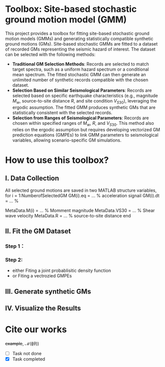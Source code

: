 # Toolbox: Site-based stochastic ground motion model (GMM) 
This project provides a toolbox for fitting site-based stochastic ground motion models (GMMs) and generating statistically compatible synthetic ground motions (GMs). Site-based stochastic GMMs are fitted to a dataset of recorded GMs representing the seismic hazard of interest. The dataset can be selected with the following methods:
* **Traditional GM Selection Methods**: Records are selected to match target spectra, such as a uniform hazard spectrum or a conditional mean spectrum. The fitted stochastic GMM can then generate an unlimited number of synthetic records compatible with the chosen dataset.
* **Selection Based on Similar Seismological Parameters**: Records are selected based on specific earthquake characteristics (e.g., magnitude $M_w$, source-to-site distance $R$, and site condition $V_{S30}$), leveraging the ergodic assumption. The fitted GMM produces synthetic GMs that are statistically consistent with the selected records.
* **Selection from Ranges of Seismological Parameters**: Records are chosen within specified ranges of $M_w$, $R$, and $V_{S30}$. This method also relies on the ergodic assumption but requires developing vectorized GM prediction equations (GMPEs) to link GMM parameters to seismological variables, allowing scenario-specific GM simulations.

#  How to use this toolbox?
## I. Data Collection
All selected ground motions are saved in two MATLAB structure variables, 
for i = 1:NumberofSelectedGM
  GM(i).eq = ... % acceleration signail
  GM(i).dt = ... %
 
  MetaData.M(i) = ... % Momment magnitude
  MetaData.VS30 = ... % Shear wave velocity
  MetaData.R = ...    % source-to-site distance
end




## II. Fit the GM Dataset
### Step 1： 
### Step 2: 
 * either Fiting a joint probablisitic density function
 * or Fiting a vectrozied GMPEs

## III. Generate synthetic GMs


## IV. Visualize the Results


# Cite our works



~~example~~,
$\mathcal{M}(\boldsymbol(\theta))$

- [ ] Task not done
- [x] Task completed
